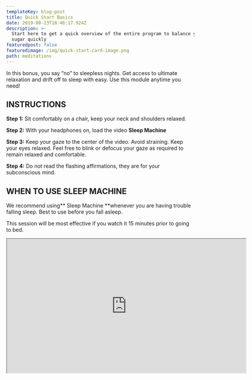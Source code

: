 ```yaml
---
templateKey: blog-post
title: Quick Start Basics
date: 2019-08-23T18:46:17.924Z
description: >-
  Start here to get a quick overview of the entire program to balance your blood
  sugar quickly
featuredpost: false
featuredimage: /img/quick-start-card-image.png
path: meditations
---
```

In this bonus, you say “no” to sleepless nights. Get access to ultimate relaxation and drift off to sleep with easy. Use this module anytime you need! 

## INSTRUCTIONS

**Step 1:** Sit comfortably on a chair, keep your neck and shoulders relaxed. 

**Step 2:** With your headphones on, load the video **Sleep Machine**

**Step 3:** Keep your gaze to the center of the video. Avoid straining. Keep your eyes relaxed. Feel free to blink or defocus your gaze as required to remain relaxed and comfortable. 

**Step 4:** Do not read the flashing affirmations, they are for your subconscious mind.

## WHEN TO USE SLEEP MACHINE

We recommend using** Sleep Machine **whenever you are having trouble falling sleep. Best to use before you fall asleep. 

This session will be most effective if you watch it 15 minutes prior to going to bed.

<iframe src="https://player.vimeo.com/video/286571586" width="640" height="360" allowfullscreen="allowfullscreen"></iframe>
